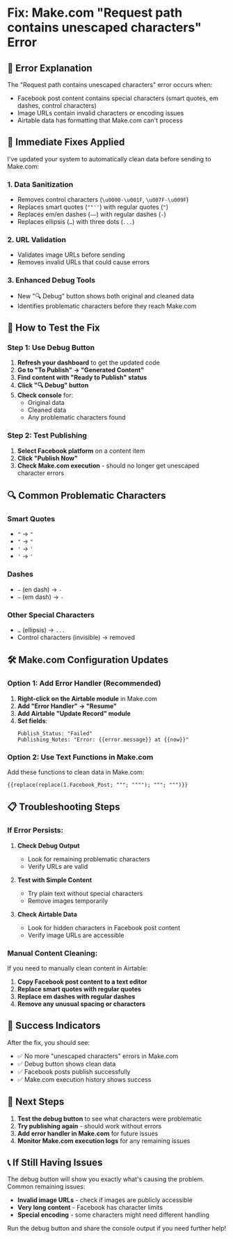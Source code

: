 # Fix: Make.com "Request path contains unescaped characters" Error

## 🚨 **Error Explanation**

The "Request path contains unescaped characters" error occurs when:
- Facebook post content contains special characters (smart quotes, em dashes, control characters)
- Image URLs contain invalid characters or encoding issues
- Airtable data has formatting that Make.com can't process

## 🔧 **Immediate Fixes Applied**

I've updated your system to automatically clean data before sending to Make.com:

### 1. **Data Sanitization**
- Removes control characters (`\u0000-\u001F`, `\u007F-\u009F`)
- Replaces smart quotes (`""''`) with regular quotes (`"`)
- Replaces em/en dashes (`–—`) with regular dashes (`-`)
- Replaces ellipsis (`…`) with three dots (`...`)

### 2. **URL Validation**
- Validates image URLs before sending
- Removes invalid URLs that could cause errors

### 3. **Enhanced Debug Tools**
- New "🔍 Debug" button shows both original and cleaned data
- Identifies problematic characters before they reach Make.com

## 🧪 **How to Test the Fix**

### Step 1: Use Debug Button
1. **Refresh your dashboard** to get the updated code
2. **Go to "To Publish" → "Generated Content"**
3. **Find content with "Ready to Publish" status**
4. **Click "🔍 Debug" button**
5. **Check console** for:
   - Original data
   - Cleaned data
   - Any problematic characters found

### Step 2: Test Publishing
1. **Select Facebook platform** on a content item
2. **Click "Publish Now"**
3. **Check Make.com execution** - should no longer get unescaped character errors

## 🔍 **Common Problematic Characters**

### Smart Quotes
- `"` → `"`
- `"` → `"`
- `'` → `'`
- `'` → `'`

### Dashes
- `–` (en dash) → `-`
- `—` (em dash) → `-`

### Other Special Characters
- `…` (ellipsis) → `...`
- Control characters (invisible) → removed

## 🛠️ **Make.com Configuration Updates**

### Option 1: Add Error Handler (Recommended)
1. **Right-click on the Airtable module** in Make.com
2. **Add "Error Handler" → "Resume"**
3. **Add Airtable "Update Record" module**
4. **Set fields**:
   ```
   Publish_Status: "Failed"
   Publishing_Notes: "Error: {{error.message}} at {{now}}"
   ```

### Option 2: Use Text Functions in Make.com
Add these functions to clean data in Make.com:
```
{{replace(replace(1.Facebook_Post; """; """"); """; """)}}
```

## 📋 **Troubleshooting Steps**

### If Error Persists:

1. **Check Debug Output**
   - Look for remaining problematic characters
   - Verify URLs are valid

2. **Test with Simple Content**
   - Try plain text without special characters
   - Remove images temporarily

3. **Check Airtable Data**
   - Look for hidden characters in Facebook post content
   - Verify image URLs are accessible

### Manual Content Cleaning:
If you need to manually clean content in Airtable:
1. **Copy Facebook post content to a text editor**
2. **Replace smart quotes with regular quotes**
3. **Replace em dashes with regular dashes**
4. **Remove any unusual spacing or characters**

## 🎯 **Success Indicators**

After the fix, you should see:
- ✅ No more "unescaped characters" errors in Make.com
- ✅ Debug button shows clean data
- ✅ Facebook posts publish successfully
- ✅ Make.com execution history shows success

## 🚀 **Next Steps**

1. **Test the debug button** to see what characters were problematic
2. **Try publishing again** - should work without errors
3. **Add error handler in Make.com** for future issues
4. **Monitor Make.com execution logs** for any remaining issues

## 📞 **If Still Having Issues**

The debug button will show you exactly what's causing the problem. Common remaining issues:
- **Invalid image URLs** - check if images are publicly accessible
- **Very long content** - Facebook has character limits
- **Special encoding** - some characters might need different handling

Run the debug button and share the console output if you need further help!

